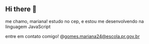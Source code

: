 ## Hi there 👋
me chamo, mariana!
estudo no cep, e estou me desenvolvendo na linguagem JavaScript

entre em contato comigo!
@gomes.mariana24@escola.pr.gov.br

<!--
**marianakluppell/marianakluppell** is a ✨ _special_ ✨ repository because its `README.md` (this file) appears on your GitHub profile.

Here are some ideas to get you started:

- 🔭 I’m currently working on ...
- 🌱 I’m currently learning ...
- 👯 I’m looking to collaborate on ...
- 🤔 I’m looking for help with ...
- 💬 Ask me about ...
- 📫 How to reach me: ...
- 😄 Pronouns: ...
- ⚡ Fun fact: ...
-->
